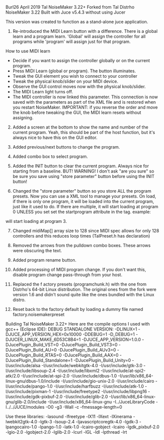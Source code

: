 Burl26 April 2019
Tal NoiseMaker 3.22+
Forked from Tal Distrho NoiseMaker 3.22
Built with Juce v5.4.3 without using Jucer

This version was created to function as a stand-alone juce application.

1. Re-introduced the MIDI Learn button with a difference.  There is a global learn and a program learn.  'Global' will assign the controller
for all programs while 'program' will assign just for that program.

How to use MIDI learn
- Decide if you want to assign the controller globally or on the current program.
- Press MIDI Learn (global or program).  The button illuminates.
- Tweak the GUI element you wish to connect to your controller
- Tweak the physical knob/slider on your MIDI device. 
- Observe the GUI control moves now with the physical knob/slider.
- The MIDI Learn light turns off.
- The MIDI controller is now linked this parameter.  This connection is now
saved with the parameters as part of the XML file and is restored when you restart NoiseMaker.
IMPORTANT: if you reverse the order and move the knob before tweaking the GUI, the MIDI learn resets without assigning.

2. Added a screen at the bottom to show the name and number of the current program.  Yeah, this should be part
of the host function, but it's always nice to have this on the GUI editor.

3. Added previous/next buttons to change the program.

4. Added combo box to select program.

5. Added the INIT button to clear the current program.  Always nice for starting from a baseline.  BUT! WARNING! I don't ask "are you sure" so
be sure you save using "store parameter" button before using the INIT button!

6. Changed the "store parameter" button so you store ALL the program presets.  Now you can use a XML tool to manage your presets.  On load, 
if there is only one program, it will be loaded into the current program, just like it used to do.  If there are multiple, it will start loading
at program 0 UNLESS you set set the startprogram attribute in the <tal> tag.
example:
<tal curprogram="55" version="1.7" startprogram="3">
will start loading at program 3.

7. Changed midiMap[] array size to 128 since MIDI spec allows for only 128 controllers and this reduces loop times (TalPreset.h has declaration)

8. Removed the arrows from the pulldown combo boxes. These arrows were obscuring the text.

9. Added program rename button.

10. Added processing of MIDI program change.  If you don't want this, disable program change pass-through from your host.

11. Replaced the f actory presets (programchunk.h) with the one from Distrho's 64-bit Linux distribution.  The original ones from the fork were version 1.6 and 
didn't sound quite like the ones bundled with the Linux distro.

12. Reset back to the factory default by loading a dummy file named factory.noisemakerpreset

Building Tal NoiseMaker 3.22+
Here are the compile options I used with gcc++ (Eclipse IDE):
DEBUG STANDALONE VERSION:
-DLINUX=1 -DJUCE_APP_VERSION_HEX=0x10000 -DDEBUG=1 -D_DEBUG=1 -DJUCER_LINUX_MAKE_6D53C8B4=1 -DJUCE_APP_VERSION=1.0.0 -DJucePlugin_Build_VST=0 -DJucePlugin_Build_VST3=0 -DJucePlugin_Build_AU=0 -DJucePlugin_Build_AUv3=0 -DJucePlugin_Build_RTAS=0 -DJucePlugin_Build_AAX=0 -DJucePlugin_Build_Standalone=1 -DJucePlugin_Build_Unity=0 -I/usr/include/alsa -I/usr/include/webkitgtk-4.0 -I/usr/include/gtk-3.0 -I/usr/include/libsoup-2.4 -I/usr/include/libxml2 -I/usr/include/at-spi2-atk/2.0 -I/usr/include/at-spi-2.0 -I/usr/include/dbus-1.0 -I/usr/lib/x86_64-linux-gnu/dbus-1.0/include -I/usr/include/gio-unix-2.0 -I/usr/include/cairo -I/usr/include/pango-1.0 -I/usr/include/harfbuzz -I/usr/include/atk-1.0 -I/usr/include/pixman-1 -I/usr/include/freetype2 -I/usr/include/libpng16 -I/usr/include/gdk-pixbuf-2.0 -I/usr/include/glib-2.0 -I/usr/lib/x86_64-linux-gnu/glib-2.0/include -I/usr/include/x86_64-linux-gnu -I../JuceLibraryCode -I../../JUCE/modules -O0 -g3 -Wall -c -fmessage-length=0

Use these libraries:
-lasound -lfreetype -lX11 -lXext -lXinerama -lwebkit2gtk-4.0 -lgtk-3 -lsoup-2.4 -ljavascriptcoregtk-4.0 -lgdk-3 -lpangocairo-1.0 -lpango-1.0 -latk-1.0 -lcairo-gobject -lcairo -lgdk_pixbuf-2.0 -lgio-2.0 -lgobject-2.0 -lglib-2.0 -lcurl -lGL -ldl -lpthread -lrt

 
